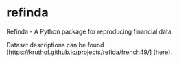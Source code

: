 # refinda
Refinda - A Python package for reproducing financial data 

Dataset descriptions can be found [https://kruthof.github.io/projects/refida/french49/] (here).